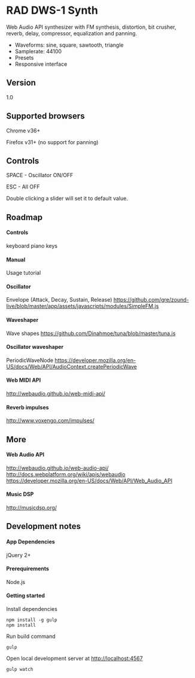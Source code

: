 RAD DWS-1 Synth
===============

Web Audio API synthesizer with FM synthesis, distortion, bit crusher, reverb, delay, compressor, equalization and panning.

* Waveforms: sine, square, sawtooth, triangle
* Samplerate: 44100
* Presets
* Responsive interface

Version
-------
1.0

Supported browsers
------------------

Chrome v36+

Firefox v31+ (no support for panning)

Controls
--------
SPACE - Oscillator ON/OFF

ESC - All OFF

Double clicking a slider will set it to default value.

Roadmap
-------

#### Controls
keyboard piano keys

#### Manual
Usage tutorial

#### Oscillator
Envelope (Attack, Decay, Sustain, Release)
https://github.com/gre/zound-live/blob/master/app/assets/javascripts/modules/SimpleFM.js

#### Waveshaper
Wave shapes
https://github.com/Dinahmoe/tuna/blob/master/tuna.js

#### Oscillator waveshaper
PeriodicWaveNode
https://developer.mozilla.org/en-US/docs/Web/API/AudioContext.createPeriodicWave

#### Web MIDI API
http://webaudio.github.io/web-midi-api/

#### Reverb impulses
http://www.voxengo.com/impulses/

More
----

#### Web Audio API
http://webaudio.github.io/web-audio-api/
http://docs.webplatform.org/wiki/apis/webaudio
https://developer.mozilla.org/en-US/docs/Web/API/Web_Audio_API

#### Music DSP
http://musicdsp.org/

Development notes
-----------------

#### App Dependencies
jQuery 2+

#### Prerequirements
Node.js

#### Getting started
Install dependencies
```
npm install -g gulp
npm install
```

Run build command
```
gulp
```

Open local development server at [http://localhost:4567](http://localhost:4567)
```
gulp watch
```
